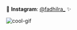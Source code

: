 📸 **Instagram**: [@fadhilra_](https://www.instagram.com/fadhilra_) ✨

![cool-gif]([https://media.giphy.com/media/v1.Y2lkPTc5MGI3NjExajk0ZjB6dXczamR6ZHRibm5yYnF1OHJ6ZGt6cmprM3ZvMGgzNGZpYSZlcD12MV9naWZzX3NlYXJjaCZjdD1n/798oH0WDEQnicM4857/giphy.gif])

